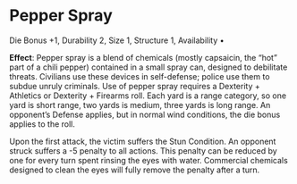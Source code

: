 # Pepper Spray

Die Bonus +1, Durability 2, Size 1, Structure 1, Availability •

**Effect**: Pepper spray is a blend of chemicals (mostly
capsaicin, the “hot” part of a chili pepper) contained in
a small spray can, designed to debilitate threats. Civilians
use these devices in self-defense; police use them to
subdue unruly criminals. Use of pepper spray requires a
Dexterity + Athletics or Dexterity + Firearms roll. Each
yard is a range category, so one yard is short range, two
yards is medium, three yards is long range. An opponent’s
Defense applies, but in normal wind conditions, the die
bonus applies to the roll.

Upon the first attack, the victim suffers the Stun Condition. An opponent struck suffers a -5 penalty to all
actions. This penalty can be reduced by one for every turn
spent rinsing the eyes with water. Commercial chemicals
designed to clean the eyes will fully remove the penalty
after a turn. 